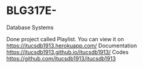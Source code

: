 # BLG317E-
Database Systems

Done project called Playlist. You can view it on https://itucsdb1913.herokuapp.com/ 
Documentation https://itucsdb1913.github.io/itucsdb1913/
Codes https://github.com/itucsdb1913/itucsdb1913
